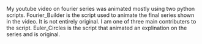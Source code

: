 My youtube video on fourier series was animated mostly using two python scripts.
Fourier_Builder is the script used to animate the final series shown in the video.
It is not entirely original. I am one of three main contributers to the script.
Euler_Circles is the script that animated an explination on the series and is original.
